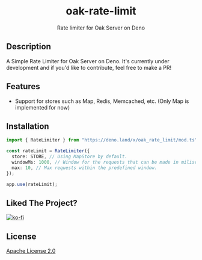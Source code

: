 <div align="center">

# oak-rate-limit
Rate limiter for Oak Server on Deno

</div>

## Description
A Simple Rate Limiter for Oak Server on Deno. It's currently under development and if you'd like to contribute, feel free to make a PR!

## Features
- Support for stores such as Map, Redis, Memcached, etc. (Only Map is implemented for now)

## Installation
```ts
import { RateLimiter } from "https://deno.land/x/oak_rate_limit/mod.ts";

const rateLimit = RateLimiter({
  store: STORE, // Using MapStore by default.
  windowMs: 1000, // Window for the requests that can be made in miliseconds.
  max: 10, // Max requests within the predefined window.
});

app.use(rateLimit);
```

## Liked The Project?
[![ko-fi](https://ko-fi.com/img/githubbutton_sm.svg)](https://ko-fi.com/W7W31Z2B3)

## License
[Apache License 2.0](https://www.apache.org/licenses/LICENSE-2.0)